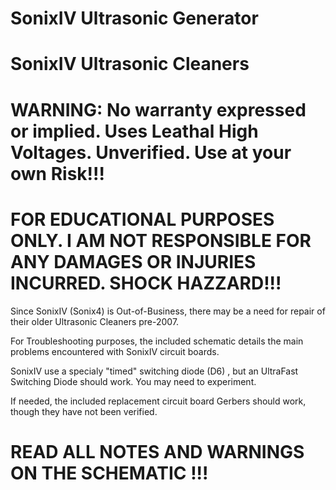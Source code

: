 # SonixIV Ultrasonic Generator
# SonixIV Ultrasonic Cleaners

# WARNING: No warranty expressed or implied. Uses Leathal High Voltages. Unverified. Use at your own Risk!!! 
# FOR EDUCATIONAL PURPOSES ONLY. I AM NOT RESPONSIBLE FOR ANY DAMAGES OR INJURIES INCURRED. SHOCK HAZZARD!!!

Since SonixIV (Sonix4) is Out-of-Business, there may be a need for repair of their older Ultrasonic Cleaners pre-2007.

For Troubleshooting purposes, the included schematic details the main problems encountered with SonixIV circuit boards.

SonixIV use a specialy "timed" switching diode (D6) , but an UltraFast Switching Diode should work. You may need to experiment.

If needed, the included replacement circuit board Gerbers should work, though they have not been verified.
# READ ALL NOTES AND WARNINGS ON THE SCHEMATIC !!!
